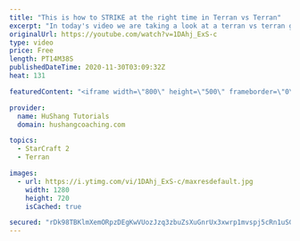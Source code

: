 ```yaml
---
title: "This is how to STRIKE at the right time in Terran vs Terran"
excerpt: "In today's video we are taking a look at a terran vs terran game I played that showcases some patience and how I like to calculate when it's the correct time to attack!  Coaching -------------------------------------------------------------------------- Website: https://www.hushangcoaching.com  Interested"
originalUrl: https://youtube.com/watch?v=1DAhj_ExS-c
type: video
price: Free
length: PT14M38S
publishedDateTime: 2020-11-30T03:09:32Z
heat: 131

featuredContent: "<iframe width=\"800\" height=\"500\" frameborder=\"0\" src=\"https://www.youtube.com/embed/1DAhj_ExS-c\" allow=\"accelerometer; autoplay; encrypted-media; gyroscope; picture-in-picture\" allowfullscreen></iframe>"

provider:
  name: HuShang Tutorials
  domain: hushangcoaching.com

topics:
  - StarCraft 2
  - Terran

images:
  - url: https://i.ytimg.com/vi/1DAhj_ExS-c/maxresdefault.jpg
    width: 1280
    height: 720
    isCached: true

secured: "rDk98TBKlmXemORpzDEgKwVUozJzq3zbuZsXuGnrUx3xwrp1mvspj5cRn1uSG9ngTgdR7UAle3y1G2/jfyAYDWJQ4s2obO8Ij2dK9Hb66mpSM18Uf5YRKGubkappwQ6GgjiWrv337kMTsdw5FFvZ6p56vhEMEPn4TK3OxG8JRX/47XbZ/p/xFjQYbs/++DPlK0bmB9TxNEvXtl6v36myBlj4GSLVA90m0OsUUneAhH8sHxI1jNIiSYE+VeAqFyZPq+kJKbhVB3dpqGCUb1tLXpzo5Spi2O1RCZp4e4+N9R53EKJDaoFVcAgjCYBNYtqacbNp1gJ/6CsCBim+pK2xphTUVlSNrE9W4mjCWAywe+NYXBBKiYVMfeFI9ErkObd/vBHXmnavunrJ9nOIu6V/QIR9zIFL7omRkEOLSuoinaY=;E1WaqH6HMNo6oVdag144EQ=="
---
```


